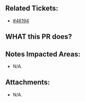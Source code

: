 <!--
  PLEASE DON'T DELETE THIS TEMPLATE UNTIL YOU HAVE READ THE FIRST SECTION.
-->

## Related Tickets:
- [#46194](https://edu-redmine.sun-asterisk.vn/projects/hn_oe49-shoe-store/issues)

## WHAT this PR does?
<!--
- ex: Change number items `completed/total` in admin page.
-->

## Notes Impacted Areas:
- N/A.

## Attachments:
- N/A.
